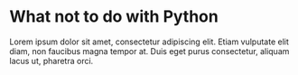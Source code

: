 # What not to do with Python

Lorem ipsum dolor sit amet, consectetur adipiscing elit. 
Etiam vulputate elit diam, non faucibus magna tempor at. 
Duis eget purus consectetur, aliquam lacus ut, pharetra orci.